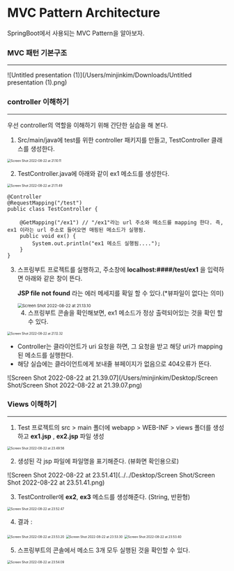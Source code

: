 # MVC Pattern Architecture



SpringBoot에서 사용되는 MVC Pattern을 알아보자.









### MVC 패턴 기본구조

------------------------



![Untitled presentation (1)](/Users/minjinkim/Downloads/Untitled presentation (1).png)



### controller 이해하기

-----------------------



우선 controller의 역할을 이해하기 위해 간단한 실습을 해 본다.



1. Src/main/java에 test를 위한 controller 패키지를 만들고, TestController 클래스를 생성한다.

<img src="/Users/minjinkim/Desktop/Screen Shot/Screen Shot 2022-08-22 at 21.10.11.png" alt="Screen Shot 2022-08-22 at 21.10.11" style="zoom: 50%;" />



2. TestController.java에 아래와 같이 ex1 메소드를 생성한다. 

<img src="/Users/minjinkim/Desktop/Screen Shot/Screen Shot 2022-08-22 at 21.11.49.png" alt="Screen Shot 2022-08-22 at 21.11.49" style="zoom:50%;" />



```ex1
@Controller
@RequestMapping("/test") 
public class TestController {

	@GetMapping("/ex1") // "/ex1"라는 url 주소와 메소드를 mapping 한다. 즉, ex1 이라는 url 주소로 들어오면 매핑된 메소드가 실행됨.
	public void ex() { 
		System.out.println("ex1 메소드 실행됨....");
	}
}
```



3. 스프링부트 프로젝트를 실행하고, 주소창에 <b> localhost:####/test/ex1</b> 을 입력하면 아래와 같은 창이 뜬다. 

   <b>JSP file not found</b> 라는 에러 메세지를 확일 할 수 있다.(*뷰파일이 없다는 의미)

   

   <img src="/Users/minjinkim/Desktop/Screen Shot/Screen Shot 2022-08-22 at 21.13.10.png" alt="Screen Shot 2022-08-22 at 21.13.10" style="zoom:67%;" />

   4. 스프링부트 콘솔을 확인해보면, ex1 메소드가 정상 출력되어있는 것을 확인 할 수 있다.



<img src="/Users/minjinkim/Desktop/Screen Shot/Screen Shot 2022-08-22 at 21.12.32.png" alt="Screen Shot 2022-08-22 at 21.12.32" style="zoom: 50%;" />





* Controller는 클라이언트가 uri 요청을 하면, 그 요청을 받고 해당 uri가 mapping된 메소드를 실행한다.
* 해당 실습에는 클라이언트에게 보내줄 뷰페이지가 없음으로 404오류가 뜬다.



![Screen Shot 2022-08-22 at 21.39.07](/Users/minjinkim/Desktop/Screen Shot/Screen Shot 2022-08-22 at 21.39.07.png)







### Views 이해하기

--------------------

1. Test 프로젝트의 src > main 폴더에 webapp > WEB-INF > views 폴더를 생성하고 <b>ex1.jsp</b> , <b>ex2.jsp</b> 파일 생성

<img src="../../Desktop/Screen Shot/Screen Shot 2022-08-22 at 23.49.56.png" alt="Screen Shot 2022-08-22 at 23.49.56" style="zoom:50%;" />





2. 생성된 각 jsp 파일에 파일명을 표기해준다. (뷰화면 확인용으로)

![Screen Shot 2022-08-22 at 23.51.41](../../Desktop/Screen Shot/Screen Shot 2022-08-22 at 23.51.41.png)





3. TestController에 <b>ex2</b>, <b>ex3</b> 메소드를 생성해준다. (String, 반환형)

<img src="../../Desktop/Screen Shot/Screen Shot 2022-08-22 at 23.52.47.png" alt="Screen Shot 2022-08-22 at 23.52.47" style="zoom:50%;" />





4. 결과 : 

<img src="../../Desktop/Screen Shot/Screen Shot 2022-08-22 at 23.53.20.png" alt="Screen Shot 2022-08-22 at 23.53.20" style="zoom: 50%;" />

<img src="../../Desktop/Screen Shot/Screen Shot 2022-08-22 at 23.53.30.png" alt="Screen Shot 2022-08-22 at 23.53.30" style="zoom:50%;" />



<img src="../../Desktop/Screen Shot/Screen Shot 2022-08-22 at 23.53.40.png" alt="Screen Shot 2022-08-22 at 23.53.40" style="zoom:50%;" />





5. 스프링부트의 콘솔에서 메소드 3개 모두 실행된 것을 확인할 수 있다.

<img src="../../Desktop/Screen Shot/Screen Shot 2022-08-22 at 23.54.09.png" alt="Screen Shot 2022-08-22 at 23.54.09" style="zoom:50%;" />